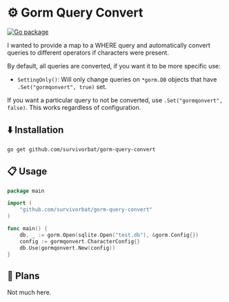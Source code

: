 # ⚙️ Gorm Query Convert

[![Go package](https://github.com/survivorbat/gorm-query-convert/actions/workflows/test.yaml/badge.svg)](https://github.com/survivorbat/gorm-query-convert/actions/workflows/test.yaml)

I wanted to provide a map to a WHERE query and automatically convert queries to different operators if characters were present.

By default, all queries are converted, if you want it to be more specific use:

- `SettingOnly()`: Will only change queries on `*gorm.DB` objects that have `.Set("gormqonvert", true)` set.

If you want a particular query to not be converted, use `.Set("gormqonvert", false)`. This works
regardless of configuration.

## ⬇️ Installation

`go get github.com/survivorbat/gorm-query-convert`

## 📋 Usage

```go
package main

import (
    "github.com/survivorbat/gorm-query-convert"
)

func main() {
	db, _ := gorm.Open(sqlite.Open("test.db"), &gorm.Config{})
	config := gormqonvert.CharacterConfig{}
	db.Use(gormqonvert.New(config))
}

```

## 🔭 Plans

Not much here.
